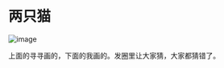 # 两只猫

![image](https://user-images.githubusercontent.com/13718575/131206009-eec956ef-3ac3-4e7a-aeb5-fd3cf226464e.png)

上面的寻寻画的，下面的我画的。发圈里让大家猜，大家都猜错了。
